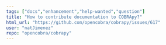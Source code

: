 ```yaml
---
tags: ["docs","enhancement","help-wanted","question"]
title: "How to contribute documentation to COBRApy?"
html_url: "https://github.com/opencobra/cobrapy/issues/617"
user: "natJimenez"
repo: "opencobra/cobrapy"
---
```



